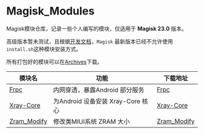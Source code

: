 # Magisk_Modules

Magisk模块仓库，记录一些个人编写的模块，仅适用于 **Magisk 23.0** 版本。

高级版本暂未测试，且根据[开发文档](https://michongs.github.io/MagiskChineseDocument/guides.html)，`Magisk` 最新版本已经不允许使用`install.sh`这种模块安装方式。

所有打包好的模块可以在[Archives](./Archives/)下载。

模块名|功能|下载地址
-----|----|-------
[Frpc](./Frpc/README.md)|内网穿透，暴露Android 部分服务|[Frpc](./Archives/Frpc_Magisk_20230910.zip)
[Xray-Core](./Xray-Core/README.md)|为Android 设备安装 Xray-Core 核心|[Xray-Core](./Archives/Xray_Magisk_20231114.zip)
[Zram_Modify](./Zram_Modify/README.md)|修改类MIUI系统 ZRAM 大小|[Zram_Modify](./Archives/Zram_Modify_20231212.zip)
